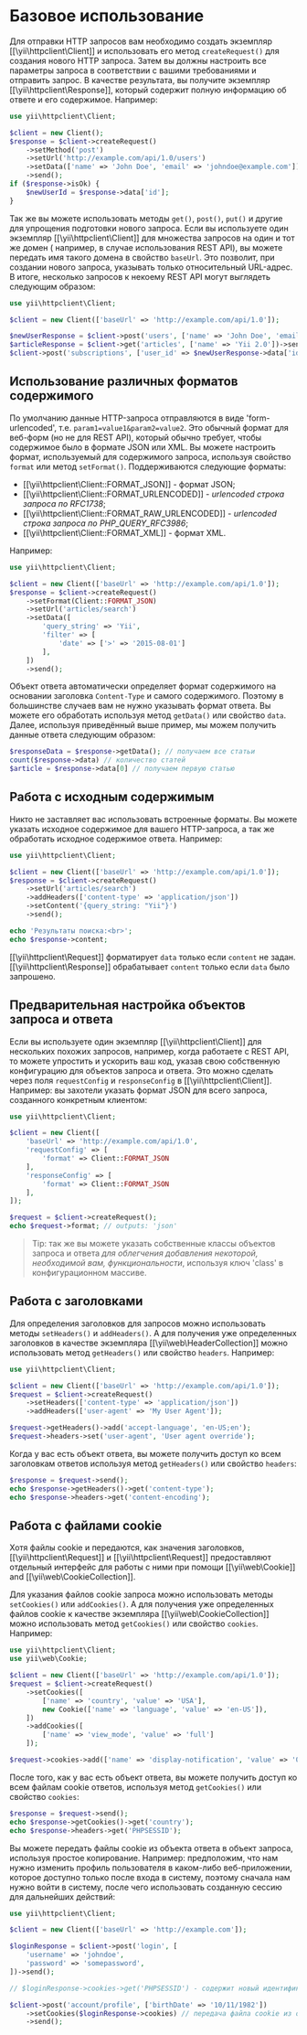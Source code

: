 Базовое использование
===========

Для отправки HTTP запросов вам необходимо создать экземпляр [[\yii\httpclient\Client]] и использовать его метод
`createRequest()` для создания нового HTTP запроса. Затем вы должны настроить все параметры запроса в соответствии с вашими требованиями и отправить запрос. 
В качестве результата, вы получите экземпляр [[\yii\httpclient\Response]],
который содержит полную информацию об ответе и его содержимое.
Например:

```php
use yii\httpclient\Client;

$client = new Client();
$response = $client->createRequest()
    ->setMethod('post')
    ->setUrl('http://example.com/api/1.0/users')
    ->setData(['name' => 'John Doe', 'email' => 'johndoe@example.com'])
    ->send();
if ($response->isOk) {
    $newUserId = $response->data['id'];
}
```

Так же вы можете использовать методы `get()`, `post()`, `put()` и другие для упрощения подготовки нового запроса.
Если вы используете один экземпляр [[\yii\httpclient\Client]] для множества запросов на один и тот же домен (
например, в случае использования REST API), вы можете передать имя такого домена в свойство `baseUrl`. Это позволит, 
при создании нового запроса, указывать только относительный URL-адрес.
В итоге, несколько запросов к некоему REST API могут выглядеть следующим образом:

```php
use yii\httpclient\Client;

$client = new Client(['baseUrl' => 'http://example.com/api/1.0']);

$newUserResponse = $client->post('users', ['name' => 'John Doe', 'email' => 'johndoe@example.com'])->send();
$articleResponse = $client->get('articles', ['name' => 'Yii 2.0'])->send();
$client->post('subscriptions', ['user_id' => $newUserResponse->data['id'], 'article_id' => $articleResponse->data['id']])->send();
```


## Использование различных форматов содержимого

По умолчанию данные HTTP-запроса отправляются в виде 'form-urlencoded', т.е. `param1=value1&param2=value2`.
Это обычный формат для веб-форм (но не для REST API), который обычно требует, чтобы содержимое 
было в формате JSON или XML. Вы можете настроить формат, используемый для содержимого запроса, используя свойство `format`
или метод `setFormat()`.
Поддерживаются следующие форматы:

 - [[\yii\httpclient\Client::FORMAT_JSON]] - формат JSON;
 - [[\yii\httpclient\Client::FORMAT_URLENCODED]] - *urlencoded строка запроса по RFC1738*;
 - [[\yii\httpclient\Client::FORMAT_RAW_URLENCODED]] - *urlencoded строка запроса по PHP_QUERY_RFC3986*;
 - [[\yii\httpclient\Client::FORMAT_XML]] - формат XML.

Например:

```php
use yii\httpclient\Client;

$client = new Client(['baseUrl' => 'http://example.com/api/1.0']);
$response = $client->createRequest()
    ->setFormat(Client::FORMAT_JSON)
    ->setUrl('articles/search')
    ->setData([
        'query_string' => 'Yii',
        'filter' => [
            'date' => ['>' => '2015-08-01']
        ],
    ])
    ->send();
```

Объект ответа автоматически определяет формат содержимого на основании заголовка `Content-Type` и самого содержимого.
Поэтому в большинстве случаев вам не нужно указывать формат ответа. Вы можете его обработать используя метод `getData()`
или свойство `data`. Далее, используя приведённый выше пример, мы можем получить данные ответа следующим образом:

```php
$responseData = $response->getData(); // получаем все статьи
count($response->data) // количество статей
$article = $response->data[0] // получаем первую статью
```


## Работа с исходным содержимым

Никто не заставляет вас использовать встроенные форматы. Вы можете указать исходное содержимое для вашего HTTP-запроса, 
а так же обработать исходное содержимое ответа. Например:

```php
use yii\httpclient\Client;

$client = new Client(['baseUrl' => 'http://example.com/api/1.0']);
$response = $client->createRequest()
    ->setUrl('articles/search')
    ->addHeaders(['content-type' => 'application/json'])
    ->setContent('{query_string: "Yii"}')
    ->send();

echo 'Результаты поиска:<br>';
echo $response->content;
```

[[\yii\httpclient\Request]] форматирует `data` только если `content` не задан.
[[\yii\httpclient\Response]] обрабатывает `content` только если `data` было запрошено.


## Предварительная настройка объектов запроса и ответа

Если вы используете один экземпляр [[\yii\httpclient\Client]] для нескольких похожих запросов,
например, когда работаете с REST API, то можете упростить и ускорить ваш код, указав
свою собственную конфигурацию для объектов запроса и ответа. Это можно сделать через поля `requestConfig`
и `responseConfig` в [[\yii\httpclient\Client]].
Например: вы захотели указать формат JSON для всего запроса, созданного конкретным клиентом:

```php
use yii\httpclient\Client;

$client = new Client([
    'baseUrl' => 'http://example.com/api/1.0',
    'requestConfig' => [
        'format' => Client::FORMAT_JSON
    ],
    'responseConfig' => [
        'format' => Client::FORMAT_JSON
    ],
]);

$request = $client->createRequest();
echo $request->format; // outputs: 'json'
```

> Tip: так же вы можете указать собственные классы объектов запроса и ответа
  *для облегчения добавления некоторой, необходимой вам, функциональности*, используя ключ 'class' в конфигурационном массиве.


## Работа с заголовками

Для определения заголовков для запросов можно использовать методы `setHeaders()` и `addHeaders()`. А для получения уже определенных заголовков 
в качестве экземпляра [[\yii\web\HeaderCollection]] можно использовать метод `getHeaders()` или свойство `headers`. Например:

```php
use yii\httpclient\Client;

$client = new Client(['baseUrl' => 'http://example.com/api/1.0']);
$request = $client->createRequest()
    ->setHeaders(['content-type' => 'application/json'])
    ->addHeaders(['user-agent' => 'My User Agent']);

$request->getHeaders()->add('accept-language', 'en-US;en');
$request->headers->set('user-agent', 'User agent override');
```

Когда у вас есть объект ответа, вы можете получить доступ ко всем заголовкам ответов используя метод `getHeaders()` 
или свойство `headers`:

```php
$response = $request->send();
echo $response->getHeaders()->get('content-type');
echo $response->headers->get('content-encoding');
```


## Работа с файлами cookie

Хотя файлы cookie и передаются, как значения заголовков, [[\yii\httpclient\Request]] и [[\yii\httpclient\Request]]
предоставляют отдельный интерфейс для работы с ними при помощи [[\yii\web\Cookie]] and [[\yii\web\CookieCollection]].

Для указания файлов cookie запроса можно использовать методы `setCookies()` или `addCookies()`. 
А для получения уже определенных файлов cookie к качестве экземпляра [[\yii\web\CookieCollection]] можно использовать метод `getCookies()` 
или свойство `cookies`. Например:

```php
use yii\httpclient\Client;
use yii\web\Cookie;

$client = new Client(['baseUrl' => 'http://example.com/api/1.0']);
$request = $client->createRequest()
    ->setCookies([
        ['name' => 'country', 'value' => 'USA'],
        new Cookie(['name' => 'language', 'value' => 'en-US']),
    ])
    ->addCookies([
        ['name' => 'view_mode', 'value' => 'full']
    ]);

$request->cookies->add(['name' => 'display-notification', 'value' => '0']);
```

После того, как у вас есть объект ответа, вы можете получить доступ ко всем файлам cookie ответов, используя метод `getCookies()` 
или свойство `cookies`:

```php
$response = $request->send();
echo $response->getCookies()->get('country');
echo $response->headers->get('PHPSESSID');
```

Вы можете передать файлы cookie из объекта ответа в объект запроса, используя простое копирование.
Например: предположим, что нам нужно изменить профиль пользователя в каком-либо веб-приложении, которое доступно 
только после входа в систему, поэтому сначала нам нужно войти в систему, после чего использовать созданную сессию для дальнейших действий:

```php
use yii\httpclient\Client;

$client = new Client(['baseUrl' => 'http://example.com']);

$loginResponse = $client->post('login', [
    'username' => 'johndoe',
    'password' => 'somepassword',
])->send();

// $loginResponse->cookies->get('PHPSESSID') - содержит новый идентификатор сессии

$client->post('account/profile', ['birthDate' => '10/11/1982'])
    ->setCookies($loginResponse->cookies) // передача файла cookie из ответа в запрос
    ->send();
```
